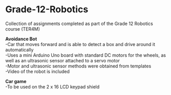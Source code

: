 # Grade-12-Robotics
Collection of assignments completed as part of the Grade 12 Robotics course (TER4M)

<b>Avoidance Bot</b> <br/>
-Car that moves forward and is able to detect a box and drive around it automatically <br/>
-Uses a mini Arduino Uno board with standard DC motors for the wheels, as well as an ultrasonic sensor attached to a servo motor <br/>
-Motor and ultrasonic sensor methods were obtained from templates <br/>
-Video of the robot is included

<b>Car game</b> <br/>
-To be used on the 2 x 16 LCD keypad shield
